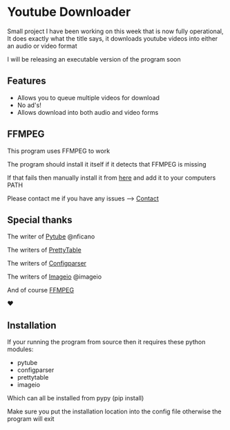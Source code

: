 # Youtube Downloader

Small project I have been working on this week that is now fully operational, It does exactly what the title
says, it downloads youtube videos into either an audio or video format

I will be releasing an executable version of the program soon 

## Features

* Allows you to queue multiple videos for download
* No ad's!
* Allows download into both audio and video forms

## FFMPEG

This program uses FFMPEG to work

The program should install it itself if it detects that FFMPEG is missing

If that fails then manually install it from [here](https://ffmpeg.zeranoe.com/builds/) and add it to your 
computers PATH

Please contact me if you have any issues --> [Contact](http://merhlim.me/)

## Special thanks

The writer of [Pytube](https://pypi.org/project/pytube/) @nficano

The writers of [PrettyTable](https://pypi.org/project/PrettyTable/) 

The writers of [Configparser](https://pypi.org/project/configparser/)

The writers of [Imageio](https://pypi.org/project/imageio/) @imageio

And of course [FFMPEG](https://ffmpeg.zeranoe.com/builds/)

:heart:

## Installation

If your running the program from source then it requires these python modules:
* pytube
* configparser
* prettytable
* imageio

Which can all be installed from pypy (pip install)

Make sure you put the installation location into the config file otherwise the program will exit
